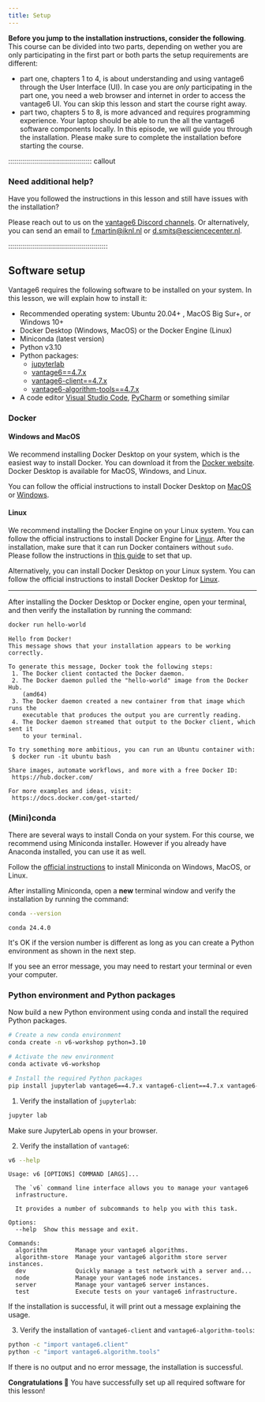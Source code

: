 ```yaml
---
title: Setup
---
```


**Before you jump to the installation instructions, consider the following**. This course can be divided into two parts, depending on wether you are only participating in the first part or both parts the setup requirements are different:

- part one, chapters 1 to 4, is about understanding and using vantage6 through the User Interface (UI). In case you are *only* participating in the part one, you need a web browser and internet in order to access the vantage6 UI. You can skip this lesson and start the course right away.
- part two, chapters 5 to 8, is more advanced and requires programming experience. Your laptop should be able to run the all the vantage6 software components locally. In this episode, we will guide you through the installation. Please make sure to complete the installation before starting the course.


:::::::::::::::::::::::::::::::::::::::::: callout

### Need additional help?

 Have you followed the instructions in this lesson and still have issues with the installation?

 Please reach out to us on the [vantage6 Discord channels](https://discord.gg/yAyFf6Y). Or alternatively, you can send an email to [f.martin@iknl.nl](mailto:f.martin@iknl.nl) or [d.smits@esciencecenter.nl](mailto:d.smits@esciencecenter.nl).

::::::::::::::::::::::::::::::::::::::::::::::::::

## Software setup

Vantage6 requires the following software to be installed on your system. In this lesson, we will explain how to install it:

- Recommended operating system: Ubuntu 20.04+ , MacOS Big Sur+, or Windows 10+
- Docker Desktop (Windows, MacOS) or the Docker Engine (Linux)
- Miniconda (latest version)
- Python v3.10
- Python packages:
  - [jupyterlab](https://pypi.org/project/jupyterlab/)
  - [vantage6==4.7.x](https://pypi.org/project/vantage6/)
  - [vantage6-client==4.7.x](https://pypi.org/project/vantage6-client/)
  - [vantage6-algorithm-tools==4.7.x](https://pypi.org/project/vantage6-algorithm-tools/)
- A code editor [Visual Studio Code](https://code.visualstudio.com/), [PyCharm](https://www.jetbrains.com/pycharm/) or something similar

### Docker

#### Windows and MacOS
We recommend installing Docker Desktop on your system, which is the easiest way to install Docker. You can download it from the [Docker website](https://www.docker.com/products/docker-desktop). Docker Desktop is available for MacOS, Windows, and Linux.

You can follow the official instructions to install Docker Desktop on [MacOS](https://docs.docker.com/desktop/install/mac-install/) or [Windows](https://docs.docker.com/desktop/install/windows-install/).


#### Linux
We recommend installing the Docker Engine on your Linux system. You can follow the official instructions to install Docker Engine for [Linux](https://docs.docker.com/desktop/install/linux-install/). After the installation, make sure that it can run Docker containers without `sudo`. Please follow the instructions in [this guide](https://docs.docker.com/engine/install/linux-postinstall/) to set that up.

Alternatively, you can install Docker Desktop on your Linux system. You can follow the official instructions to install Docker Desktop for [Linux](https://docs.docker.com/desktop/install/linux-install/).

-------------------------------------------------------

After installing the Docker Desktop or Docker engine, open your terminal, and then verify the installation by running the command:

```bash
docker run hello-world
```

```Output
Hello from Docker!
This message shows that your installation appears to be working correctly.

To generate this message, Docker took the following steps:
 1. The Docker client contacted the Docker daemon.
 2. The Docker daemon pulled the "hello-world" image from the Docker Hub.
    (amd64)
 3. The Docker daemon created a new container from that image which runs the
    executable that produces the output you are currently reading.
 4. The Docker daemon streamed that output to the Docker client, which sent it
    to your terminal.

To try something more ambitious, you can run an Ubuntu container with:
 $ docker run -it ubuntu bash

Share images, automate workflows, and more with a free Docker ID:
 https://hub.docker.com/

For more examples and ideas, visit:
 https://docs.docker.com/get-started/
```

### (Mini)conda

There are several ways to install Conda on your system. For this course, we recommend using Miniconda installer. However if you already have Anaconda installed, you can use it as well.

Follow the [official instructions](https://docs.anaconda.com/free/miniconda/) to install Miniconda on Windows, MacOS, or Linux.

After installing Miniconda, open a **new** terminal window and verify the installation by running the command:

```bash
conda --version
```

```Output
conda 24.4.0
```

It's OK if the version number is different as long as you can create a Python environment as shown in the next step.

If you see an error message, you may need to restart your terminal or even your computer.

### Python environment and Python packages

Now build a new Python environment using conda and install the required Python packages.

```bash
# Create a new conda environment
conda create -n v6-workshop python=3.10

# Activate the new environment
conda activate v6-workshop

# Install the required Python packages
pip install jupyterlab vantage6==4.7.x vantage6-client==4.7.x vantage6-algorithm-tools==4.7.x
```

1. Verify the installation of `jupyterlab`:

```bash
jupyter lab
```

Make sure JupyterLab opens in your browser.

2. Verify the installation of `vantage6`:

```bash
v6 --help
```

```Output
Usage: v6 [OPTIONS] COMMAND [ARGS]...

  The `v6` command line interface allows you to manage your vantage6
  infrastructure.

  It provides a number of subcommands to help you with this task.

Options:
  --help  Show this message and exit.

Commands:
  algorithm        Manage your vantage6 algorithms.
  algorithm-store  Manage your vantage6 algorithm store server instances.
  dev              Quickly manage a test network with a server and...
  node             Manage your vantage6 node instances.
  server           Manage your vantage6 server instances.
  test             Execute tests on your vantage6 infrastructure.
```

If the installation is successful, it will print out a message explaining the usage.

3. Verify the installation of `vantage6-client` and `vantage6-algorithm-tools`:

```bash
python -c "import vantage6.client"
python -c "import vantage6.algorithm.tools"
```

If there is no output and no error message, the installation is successful.

**Congratulations 🎉** You have successfully set up all required software for this lesson!
